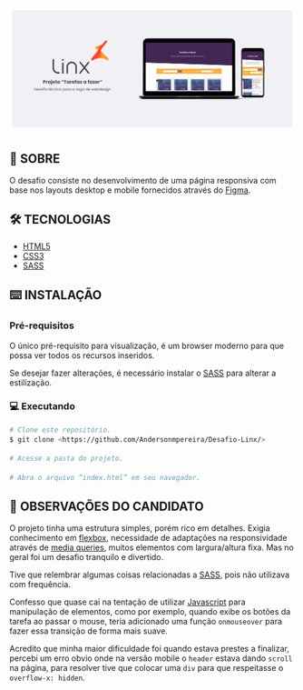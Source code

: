 <h1 align="center">
  <img alt="Linx - desafio tecnico" title="#Linx - desafio tecnico" src="./screenshot/banner.png" />
</h1>

## 📖 SOBRE

O desafio consiste no desenvolvimento de uma página responsiva com base nos layouts desktop e mobile fornecidos através do [Figma](https://www.figma.com/).

## 🛠️ TECNOLOGIAS

- [HTML5](https://developer.mozilla.org/en-US/docs/Web/HTML)
- [CSS3](https://developer.mozilla.org/pt-BR/docs/Web/CSS)
- [SASS](https://sass-lang.com/)

## ⌨️ INSTALAÇÃO

### Pré-requisitos

O único pré-requisito para visualização, é um browser moderno para que possa ver todos os recursos inseridos.

Se desejar fazer alterações, é necessário instalar o [SASS](https://sass-lang.com/install) para alterar a estilização.

### 💻 Executando

```bash
# Clone este repositório.
$ git clone <https://github.com/Andersonmpereira/Desafio-Linx/>

# Acesse a pasta do projeto.

# Abra o arquivo “index.html” em seu navegador.

```

## 💬 OBSERVAÇÕES DO CANDIDATO

O projeto tinha uma estrutura simples, porém rico em detalhes. Exigia conhecimento em [flexbox](https://developer.mozilla.org/pt-BR/docs/Web/CSS/CSS_Flexible_Box_Layout/Basic_Concepts_of_Flexbox), necessidade de adaptações na responsividade através de [media queries](https://developer.mozilla.org/pt-BR/docs/Web/CSS/Media_Queries/Using_media_queries), muitos elementos com largura/altura fixa.
Mas no geral foi um desafio tranquilo e divertido.

Tive que relembrar algumas coisas relacionadas a [SASS](https://sass-lang.com/), pois não utilizava com frequência.

Confesso que quase cai na tentação de utilizar [Javascript](https://developer.mozilla.org/pt-BR/docs/Web/JavaScript) para manipulação de elementos, como por exemplo, quando exibe os botões da tarefa ao passar o mouse, teria adicionado uma função ```onmouseover``` para fazer essa transição de forma mais suave.

Acredito que minha maior dificuldade foi quando estava prestes a finalizar, percebi um erro obvio onde na versão mobile o ```header``` estava dando ```scroll``` na página, para resolver tive que colocar uma ```div``` para que respeitasse o ```overflow-x: hidden```.

